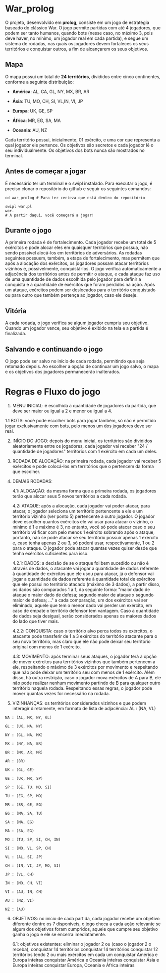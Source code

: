# War_prolog

O projeto, desenvolvido em **prolog**, consiste em um jogo de estratégia baseado do clássico War. O jogo permite partidas com até 4 jogadores, que podem ser tanto humanos, quando bots (nesse caso, no máximo 3, pois deve haver, no mínimo, um jogador real em cada partida), e segue um sistema de rodadas, nas quais os jogadores devem fortaleces os seus territórios e conquistar outros, a fim de alcançarem os seus objetivos.


## Mapa

O mapa possui um total de **24 territórios**, divididos entre cinco continentes, conforme a seguinte distribuição:

- **América**: AL, CA, GL, NY, MX, BR, AR

- **Ásia**: TU, MO, CH, SI, VL,IN, VI, JP

- **Europa**: UK, GE, SP

- **África**: MR, EG, SA, MA

- **Oceania**: AU, NZ

Cada território possui, inicialmente, 01 exército, e uma cor que representa a qual jogador ele pertence. Os objetivos são secretos e cada jogador lê o seu individualmente. Os objetivos dos bots nunca são mostrados no terminal.

## Antes de começar a jogar
É necessário ter um terminal e o swipl instalado. Para executar o jogo, é preciso clonar o repositório do github e seguir os seguintes comandos:

````
cd war_prolog # Para ter certeza que está dentro do repositório

swipl war.pl 
war.
# A partir daqui, você começará a jogar!

````
## Durante o jogo
A primeira rodada é de fortalecimento. Cada jogador recebe um total de 5 exércitos e pode alocar eles em quaisquer territórios que possua, não sendo possível alocá-los em territórios de adversários. As rodadas seguintes possuem, também, a etapa de fortalecimento, mas permitem que após a alocação dos exércitos, os jogadores possam atacar territórios vizinhos e, possivelmente, conquistá-los. O jogo verifica automaticamente a adjacência dos territórios antes de permitir o ataque, e cada ataque faz uso de uma quantidade de dados escolhida pelo jogador para definir a conquista e a quantidade de exércitos que foram perdidos na ação. Após um ataque, exércitos podem ser deslocados para o território conquistado ou para outro que também pertença ao jogador, caso ele deseje.

## Vitória
A cada rodada, o jogo verifica se algum jogador cumpriu seu objetivo. Quando um jogador vence, seu objetivo é exibido na tela e a partida é finalizada.

## Salvando e continuando o jogo
O jogo pode ser salvo no início de cada rodada, permitindo que seja retomado depois. Ao escolher a opção de continuar um jogo salvo, o mapa e os objetivos dos jogadores permanecerão inalterados.

# Regras e Fluxo do jogo
1.  MENU INICIAL: é escolhida a quantidade de jogadores da partida, que deve ser maior ou igual a 2 e menor ou igual a 4.

1.1 BOTS: você pode escolher bots para jogar também, só não é permitido jogar exclusivamente com bots, pelo menos um dos jogadores deve ser real.

2.  INÍCIO DO JOGO: depois do menu inicial, os territórios são divididos aleatoriamente entre os jogadores, cada jogador vai receber "24 / quantidade de jogadores" territórios com 1 exército em cada um deles.
    
3.  RODADA DE ALOCAÇÃO: na primeira rodada, cada jogador vai receber 5 exércitos e pode colocá-los em territórios que o pertencem da forma que escolher.
    
4.  DEMAIS RODADAS:
    
    4.1: ALOCAÇÃO: da mesma forma que a primeira rodada, os jogadores terão que alocar seus 5 novos territórios a cada rodada.
    
    4.2: ATAQUE: após a alocação, cada jogador vai poder atacar, para atacar, o jogador seleciona um território pertencente a ele e um território vizinho (ver ponto 5) pertencente a outro jogador. O jogador deve escolher quantos exércitos ele vai usar para atacar o vizinho, o mínimo é 1 e máximo é 3, no entanto, você só pode atacar caso o seu território vá ficar com pelo menos 1 exército sobrando após o ataque, portanto, não se pode atacar se seu território possuir apenas 1 exército e, caso tenha apenas 2 ou 3, só poderá usar, respectivamente, 1 ou 2 para o ataque. O jogador pode atacar quantas vezes quiser desde que tenha exércitos suficientes para isso.
    
    4.2.1: DADOS: a decisão de se o ataque foi bem sucedido ou não é através de dados, o atacante vai jogar a quantidade de dados referente à quantidade de exércitos que ele usou para atacar, já o defensor vai jogar a quantidade de dados referente à quantidade total de exércitos que ele possui no território atacado (máximo de 3 dados), a partir disso, os dados são comparados 1 a 1, da seguinte forma: "maior dado de ataque x maior dado de defesa; segundo maior de ataque x segundo maior de defesa; ..." a cada comparação, um dos exércitos vai ser eliminado, aquele que tem o menor dado vai perder um exército, em caso de empate o território defensor tem vantagem. Caso a quantidade de dados seja desigual, serão considerados apenas os maiores dados do lado que tiver mais.
    
    4.2.2: CONQUISTA: caso o território alvo perca todos os exércitos, o atacante pode transferir de 1 a 3 exércitos do território atacante para o seu novo território, mas claro que ele não pode deixar seu território original com menos de 1 exército.
    
    4.3: MOVIMENTO: após terminar seus ataques, o jogador terá a opção de mover exércitos para territórios vizinhos que também pertencem a ele, respeitando o máximo de 3 exércitos por movimento e respeitando que não pode deixar um território seu com menos de 1 exército. Além disso, há outra restrição, caso o jogador mova exércitos de A para B, ele não pode realizar nenhum movimento partindo de B para qualquer outro território naquela rodada. Respeitando essas regras, o jogador pode mover quantas vezes for necessário na rodada.
    
5.  VIZINHANÇAS: os territórios considerados vizinhos e que podem interagir diretamente, em formato de lista de adjacência: AL : (NA, VL)
    
````
NA : (AL, MX, NY, GL)

GL : (UK, NA, NY)

NY : (GL, NA, MX)

MX : (NY, NA, BR)

BR : (MX, AR, MR)

AR : (BR)

UK : (GL, GE)

GE : (UK, MR, SP)

SP : (GE, TU, MO, SI)

TU : (EG, SP, MO)

MR : (BR, GE, EG)

EG : (MA, SA, TU)

SA : (MA, EG)

MA : (SA, EG)

MO : (TU, SP, SI, CH, IN)

SI : (MO, VL, SP, CH)

VL : (AL, SI, JP)

CH : (IN, VI, JP, MO, SI)

JP : (VL, CH)

IN : (MO, CH, VI)

VI : (AU, IN, CH)

AU : (NZ, VI)

NZ : (AU)
````

6.  OBJETIVOS: no início de cada partida, cada jogador recebe um objetivo diferente dentre os 7 disponíveis, o jogo checa a cada ação relevante se algum dos objetivos foram cumpridos, aquele que cumpre seu objetivo ganha o jogo e ele se encerra imediatamente.
    
    6.1: objetivos existentes: eliminar o jogador 2 ou (caso o jogador 2 o receba), conquistar 14 territórios conquistar 14 territórios conquistar 12 territórios tendo 2 ou mais exércitos em cada um conquistar América e Europa inteiras conquistar América e Oceania inteiras conquistar Ásia e Europa inteiras conquistar Europa, Oceania e África inteiras